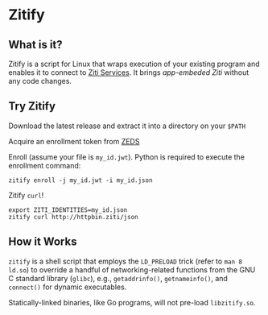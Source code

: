 # Zitify

## What is it?

Zitify is a script for Linux that wraps execution of your existing program and enables it to connect to
[Ziti Services](https://openziti.github.io/ziti/services/overview.html). It brings _app-embeded Ziti_ without any code changes.

## Try Zitify

Download the latest release and extract it into a directory on your `$PATH`

Acquire an enrollment token from [ZEDS](https://zeds.openziti.org)

Enroll (assume your file is `my_id.jwt`). Python is required to execute the enrollment command:

```console
zitify enroll -j my_id.jwt -i my_id.json
```

Zitify `curl`!

```console
export ZITI_IDENTITIES=my_id.json
zitify curl http://httpbin.ziti/json
```

## How it Works

`zitify` is a shell script that employs the `LD_PRELOAD` trick (refer to `man 8 ld.so`) to override a handful of networking-related functions from the GNU C standard library (`glibc`), e.g.,  `getaddrinfo()`, `getnameinfo()`, and `connect()` for dynamic executables.

Statically-linked binaries, like Go programs, will not pre-load `libzitify.so`.
